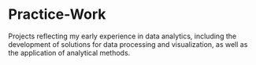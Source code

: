 # Practice-Work
Projects reflecting my early experience in data analytics, including the development of solutions for data processing and visualization, as well as the application of analytical methods.
